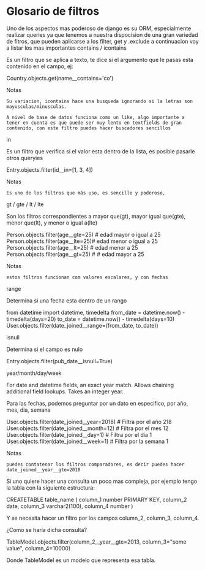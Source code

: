# Glosario de filtros

Uno de los aspectos mas poderoso de django es su ORM, especialmente realizar queries ya que tenemos a nuestra dispocision de una gran variedad de fitros, que pueden aplicarse a los filter, get y .exclude a continuacion voy a listar los mas importantes
contains / icontains

Es un filtro que se aplica a texto, te dice si el argumento que le pasas esta contenido en el campo, ej:

Country.objects.get(name__contains='co')

Notas

    Su variacion, icontains hace una busqueda ignorando si la letras son mayusculas/minusculas.

    A nivel de base de datos funciona como un like, algo importante a tener en cuenta es que puede ser muy lento en textfields de gran contenido, con este filtro puedes hacer buscadores sencillos

in

Es un filtro que verifica si el valor esta dentro de la lista, es posible pasarle otros queryies

Entry.objects.filter(id__in=[1, 3, 4])

Notas

    Es uno de los filtros que más uso, es sencillo y poderoso,

gt / gte / lt / lte

Son los filtros correspondientes a mayor que(gt), mayor igual que(gte), menor que(lt), y menor o igual a(lte)

Person.objects.filter(age__gte=25) # edad mayor o igual a 25
Person.objects.filter(age__lte=25)# edad menor o igual a 25
Person.objects.filter(age__lt=25) # edad menor a 25
Person.objects.filter(age__gt=25) # # edad mayor a 25

Notas

    estos filtros funcionan com valores escalares, y con fechas

range

Determina si una fecha esta dentro de un rango

from datetime import datetime, timedelta
from_date = datetime.now() - timedelta(days=20)
to_date = datetime.now() - timedelta(days=10)
User.objects.filter(date_joined__range=(from_date, to_date))

isnull

Determina si el campo es nulo

Entry.objects.filter(pub_date__isnull=True)

year/month/day/week

For date and datetime fields, an exact year match. Allows chaining additional field lookups. Takes an integer year.

Para las fechas, podemos preguntar por un dato en especifico, por año, mes, dia, semana

User.objects.filter(date_joined__year=2018) # Filtra por el año 218
User.objects.filter(date_joined__month=12) # Filtra por el mes 12
User.objects.filter(date_joined__day=1) # Filtra por el dia 1
User.objects.filter(date_joined__week=1) # Filtra por la semana 1

Notas

    puedes contatenar los filtros comparadores, es decir puedes hacer date_joined__year__gte=2018



Si uno quiere hacer una consulta un poco mas compleja, por ejemplo tengo la tabla con la siguiente estructura:

CREATETABLE table_name (
 column_1 number PRIMARY KEY,
 column_2 date,
 column_3 varchar2(100),
 column_4 number
)

Y se necesita hacer un filtro por los campos column_2, column_3, column_4.

¿Como se haría dicha consulta?

TableModel.objects.filter(column_2__year__gte=2013, column_3="some value", column_4=10000)

Donde TableModel es un modelo que representa esa tabla.